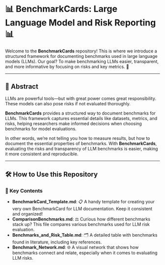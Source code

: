 # 📊 BenchmarkCards: Large Language Model and Risk Reporting 📊

Welcome to the **BenchmarkCards** repository! This is where we introduce a structured framework for documenting benchmarks used in large language models (LLMs). Our goal? To make benchmarking LLMs easier, transparent, and more informative by focusing on risks and key metrics.  🚀

---

## 📄 Abstract 

LLMs are powerful tools—but with great power comes great responsibility. These models can also pose risks if not evaluated thoroughly. 

**BenchmarkCards** provides a structured way to document benchmarks for LLMs. This framework captures essential details like datasets, metrics, and risks, helping researchers make informed decisions when choosing benchmarks for model evaluations. 

In other words, we’re not telling you how to measure results, but how to document the essential properties of benchmarks. With **BenchmarkCards**, evaluating the risks and transparency of LLM benchmarks is easier, making it more consistent and reproducible.

---

## 🛠️ How to Use this Repository

### 🔗 Key Contents

- **BenchmarkCard_Template.md**: 📋 A handy template for creating your very own BenchmarkCard for LLM documentation. Keep it consistent and organized!
- **ComparisonBenchmarks.md**: ⚖️ Curious how different benchmarks stack up? This file compares various benchmarks used for LLM risk evaluation.
- **Benchmarks_and_Risk_Table.md**: 🗂 A detailed table with benchmarks found in literature, including key references.
- **Benchmark_Network.md**: 🌐 A visual network that shows how benchmarks connect and relate, especially when it comes to evaluating LLM risks.



